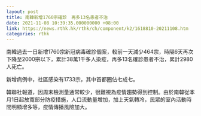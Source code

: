 ```yaml
---
layout: post
title: 南韓新增1760宗確診　再多13名患者不治
date: 2021-11-08 10:39:35.000000000 +08:00
link: https://news.rthk.hk/rthk/ch/component/k2/1618810-20211108.htm
categories: rthk
---
```


南韓過去一日新增1760宗新冠病毒確診個案，較前一天減少464宗，時隔6天再次下降至2000宗以下，累計38萬1千多人染疫，再多13名確診患者不治，累計2980人死亡。

新增病例中，社區感染有1733宗，其中首都圈佔七成七。

韓聯社報道，因周末檢測量通常較少，很難視為疫情趨勢得到控制。由於南韓從本月1日起放寬部分防疫措施，人口流動量增加，加上天氣轉冷，民眾的室內活動時間明顯增多等，疫情傳播風險加大。
